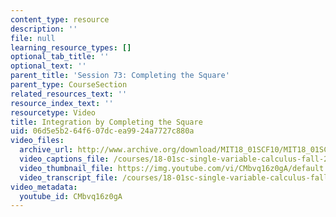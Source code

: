 ```yaml
---
content_type: resource
description: ''
file: null
learning_resource_types: []
optional_tab_title: ''
optional_text: ''
parent_title: 'Session 73: Completing the Square'
parent_type: CourseSection
related_resources_text: ''
resource_index_text: ''
resourcetype: Video
title: Integration by Completing the Square
uid: 06d5e5b2-64f6-07dc-ea99-24a7727c880a
video_files:
  archive_url: http://www.archive.org/download/MIT18_01SCF10/MIT18_01SCF10Rec_54_300k.mp4
  video_captions_file: /courses/18-01sc-single-variable-calculus-fall-2010/86cff04c22f05560880b0c04001d33f2_CMbvq16z0gA.vtt
  video_thumbnail_file: https://img.youtube.com/vi/CMbvq16z0gA/default.jpg
  video_transcript_file: /courses/18-01sc-single-variable-calculus-fall-2010/82716bfa59a629f0c68e9ad89b60c701_CMbvq16z0gA.pdf
video_metadata:
  youtube_id: CMbvq16z0gA
---
```

